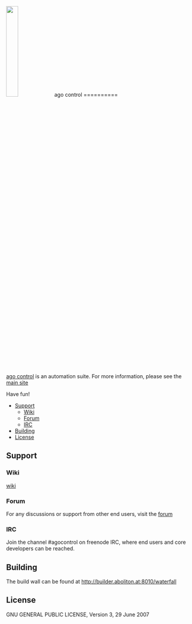 <img src="https://www.agocontrol.com/wp-content/uploads/2012/10/ago-control-logo.png" width="25%">
ago control
==========

[ago control](https://git.agocontrol.com/agocontrol/agocontrol) is an automation suite. For more information, please see the [main site](http://www.agocontrol.com) 

Have fun!

 

- [Support](#Support)
  - [Wiki](#Wiki)
  - [Forum](#Forum)
  - [IRC](#IRC)
- [Building](#Building)
- [License](#License)


## Support
### Wiki
[wiki](http://wiki.agocontrol.com)

### Forum
For any discussions or support from other end users, visit the [forum](http://agocontrol.com/forum) 

### IRC
Join the channel #agocontrol on freenode IRC, where end users and core developers can be reached.

## Building
The build wall can be found at http://builder.aboliton.at:8010/waterfall 

## License
GNU GENERAL PUBLIC LICENSE, Version 3, 29 June 2007
